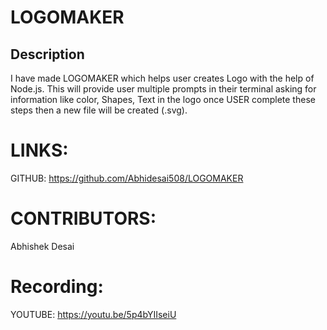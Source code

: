 # LOGOMAKER

## Description
I have made LOGOMAKER which helps user creates Logo with the help of Node.js. This will provide user multiple prompts in their terminal asking for information like color, Shapes, Text in the logo once USER complete these steps then a new file will be created (.svg).

# LINKS:

GITHUB: https://github.com/Abhidesai508/LOGOMAKER

# CONTRIBUTORS:

Abhishek Desai

# Recording:

YOUTUBE: https://youtu.be/5p4bYIIseiU


